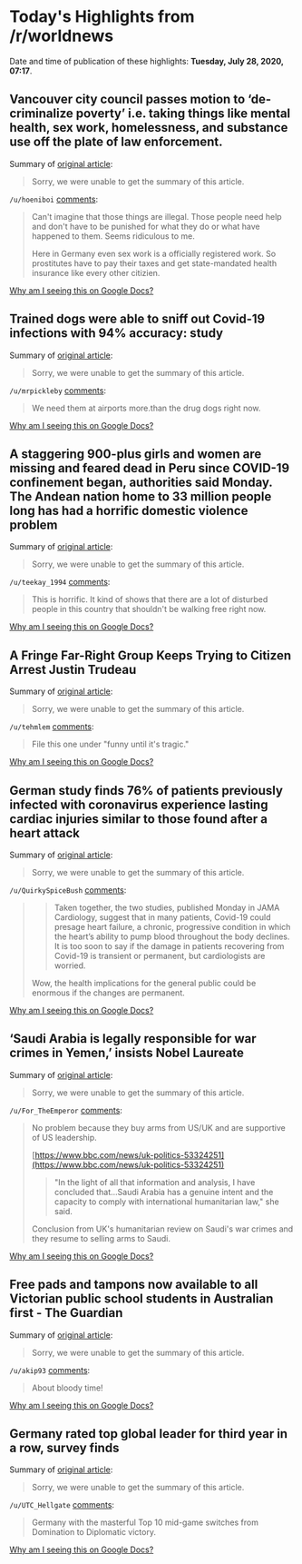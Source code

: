 # Today's Highlights from /r/worldnews

Date and time of publication of these highlights: **Tuesday, July 28, 2020, 07:17**.

## Vancouver city council passes motion to ‘de-criminalize poverty’ i.e. taking things like mental health, sex work, homelessness, and substance use off the plate of law enforcement.

Summary of [original article](https://globalnews.ca/news/7224319/vancouver-city-council-passes-motion-to-de-criminalize-poverty/):

> Sorry, we were unable to get the summary of this article.

`/u/hoeniboi` [comments](https://www.reddit.com/r/worldnews/comments/hz9kmm/vancouver_city_council_passes_motion_to/):

> Can't imagine that those things are illegal. Those people need help and don't have to be punished for what they do or what have happened to them. Seems ridiculous to me.
> 
> Here in Germany even sex work is a officially registered work. So prostitutes have to pay their taxes and get state-mandated health insurance like every other citizien.

[Why am I seeing this on Google Docs?](https://docs.google.com/document/d/1Dc6We63vOXIZsc0op-Bt4abqkYjXzOigalQqFxmvvbM/edit?usp=sharing)

## Trained dogs were able to sniff out Covid-19 infections with 94% accuracy: study

Summary of [original article](https://www.cnbc.com/amp/2020/07/24/trained-dogs-sniffed-out-covid-19-infections-with-high-accuracy-study.html?__twitter_impression=true):

> Sorry, we were unable to get the summary of this article.

`/u/mrpickleby` [comments](https://www.reddit.com/r/worldnews/comments/hz3d9m/trained_dogs_were_able_to_sniff_out_covid19/):

> We need them at airports more.than the drug dogs right now.

[Why am I seeing this on Google Docs?](https://docs.google.com/document/d/1Dc6We63vOXIZsc0op-Bt4abqkYjXzOigalQqFxmvvbM/edit?usp=sharing)

## A staggering 900-plus girls and women are missing and feared dead in Peru since COVID-19 confinement began, authorities said Monday. The Andean nation home to 33 million people long has had a horrific domestic violence problem

Summary of [original article](https://www.france24.com/en/20200727-peru-says-over-900-girls-women-feared-dead-since-pandemic-began):

> Sorry, we were unable to get the summary of this article.

`/u/teekay_1994` [comments](https://www.reddit.com/r/worldnews/comments/hz5q2w/a_staggering_900plus_girls_and_women_are_missing/):

> This is horrific. It kind of shows that there are a lot of disturbed people in this country that shouldn't be walking free right now.

[Why am I seeing this on Google Docs?](https://docs.google.com/document/d/1Dc6We63vOXIZsc0op-Bt4abqkYjXzOigalQqFxmvvbM/edit?usp=sharing)

## A Fringe Far-Right Group Keeps Trying to Citizen Arrest Justin Trudeau

Summary of [original article](https://www.vice.com/en_us/article/dyzwpy/a-fringe-far-right-group-keeps-trying-to-citizen-arrest-justin-trudeau):

> Sorry, we were unable to get the summary of this article.

`/u/tehmlem` [comments](https://www.reddit.com/r/worldnews/comments/hzcqlj/a_fringe_farright_group_keeps_trying_to_citizen/):

> File this one under "funny until it's tragic."

[Why am I seeing this on Google Docs?](https://docs.google.com/document/d/1Dc6We63vOXIZsc0op-Bt4abqkYjXzOigalQqFxmvvbM/edit?usp=sharing)

## German study finds 76% of patients previously infected with coronavirus experience lasting cardiac injuries similar to those found after a heart attack

Summary of [original article](https://www.boston.com/news/health/2020/07/27/coronavirus-heart/amp):

> Sorry, we were unable to get the summary of this article.

`/u/QuirkySpiceBush` [comments](https://www.reddit.com/r/worldnews/comments/hz1yhy/german_study_finds_76_of_patients_previously/):

> > Taken together, the two studies, published Monday in JAMA Cardiology, suggest that in many patients, Covid-19 could presage heart failure, a chronic, progressive condition in which the heart’s ability to pump blood throughout the body declines. It is too soon to say if the damage in patients recovering from Covid-19 is transient or permanent, but cardiologists are worried.
> 
> Wow, the health implications for the general public could be enormous if the changes are permanent.

[Why am I seeing this on Google Docs?](https://docs.google.com/document/d/1Dc6We63vOXIZsc0op-Bt4abqkYjXzOigalQqFxmvvbM/edit?usp=sharing)

## ‘Saudi Arabia is legally responsible for war crimes in Yemen,’ insists Nobel Laureate

Summary of [original article](https://www.middleeastmonitor.com/20200722-saudi-arabia-is-legally-responsible-for-war-crimes-in-yemen-insists-nobel-laureate/):

> Sorry, we were unable to get the summary of this article.

`/u/For_TheEmperor` [comments](https://www.reddit.com/r/worldnews/comments/hz9mcf/saudi_arabia_is_legally_responsible_for_war/):

> No problem because they buy arms from US/UK and are supportive of US leadership.
> 
>  [https://www.bbc.com/news/uk-politics-53324251](https://www.bbc.com/news/uk-politics-53324251) 
> 
> > "In the light of all that information and analysis, I have concluded that...Saudi Arabia has a genuine intent and the capacity to comply with international humanitarian law," she said. 
> 
> Conclusion from UK's humanitarian review on Saudi's war crimes and they resume to selling arms to Saudi.

[Why am I seeing this on Google Docs?](https://docs.google.com/document/d/1Dc6We63vOXIZsc0op-Bt4abqkYjXzOigalQqFxmvvbM/edit?usp=sharing)

## Free pads and tampons now available to all Victorian public school students in Australian first - The Guardian

Summary of [original article](https://www.theguardian.com/australia-news/2020/jul/28/free-pads-and-tampons-now-available-to-all-victorian-public-school-students-in-australian-first):

> Sorry, we were unable to get the summary of this article.

`/u/akip93` [comments](https://www.reddit.com/r/worldnews/comments/hzaswv/free_pads_and_tampons_now_available_to_all/):

> About bloody time!

[Why am I seeing this on Google Docs?](https://docs.google.com/document/d/1Dc6We63vOXIZsc0op-Bt4abqkYjXzOigalQqFxmvvbM/edit?usp=sharing)

## Germany rated top global leader for third year in a row, survey finds

Summary of [original article](https://www.euronews.com/2020/07/27/germany-rated-top-global-leader-for-third-year-in-a-row-survey-finds):

> Sorry, we were unable to get the summary of this article.

`/u/UTC_Hellgate` [comments](https://www.reddit.com/r/worldnews/comments/hyzz0j/germany_rated_top_global_leader_for_third_year_in/):

> Germany with the masterful Top 10 mid-game switches from Domination to Diplomatic victory.

[Why am I seeing this on Google Docs?](https://docs.google.com/document/d/1Dc6We63vOXIZsc0op-Bt4abqkYjXzOigalQqFxmvvbM/edit?usp=sharing)

